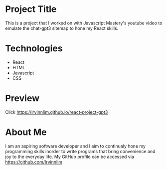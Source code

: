 # Project Title
This is a project that I worked on with Javascript Mastery's youtube video to emulate the chat-gpt3 sitemap to hone my React skills.

# Technologies
- React
- HTML
- Javascript
- CSS

# Preview
Click https://irvinnlim.github.io/react-project-gpt3

# About Me
I am an aspiring software developer and I aim to continualy hone my programming skills inorder to write programs that bring convenience and joy to the everyday life. My GitHub profile can be accessed via https://github.com/Irvinnlim
